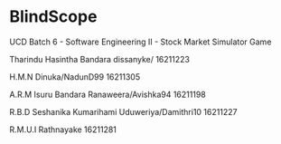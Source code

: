 # BlindScope
UCD Batch 6 - Software Engineering II - Stock Market Simulator Game

Tharindu Hasintha Bandara dissanyke/            16211223

H.M.N Dinuka/NadunD99                           16211305

A.R.M Isuru Bandara Ranaweera/Avishka94         16211198

R.B.D Seshanika Kumarihami Uduweriya/Damithri10 16211227

R.M.U.I Rathnayake                              16211281
